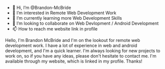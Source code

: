 - 👋 Hi, I’m @Brandon-McBride
- 👀 I’m interested in Remote Web Development Work
- 🌱 I’m currently learning more Web Development Skills
- 💞️ I’m looking to collaborate on Web Devlopment / Android Development
- 📫 How to reach me website link in profile
 
Hello, I'm Brandon McBride and I'm on the lookout for remote web development work. I have a lot of experience in web and android development, and I'm a quick learner. I'm always looking for new projects to work on, so if you have any ideas, please don't hesitate to contact me. I'm available through my website, which is linked in my profile. Thanks!
